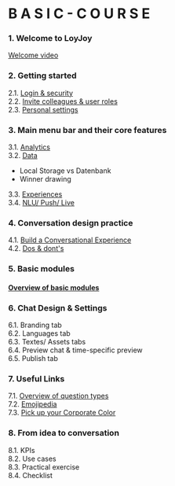 # B A S I C - C O U R S E

### 1. Welcome to LoyJoy

[Welcome video](welcome/welcome_to_loyjoy.md) <br>

### 2. Getting started

2.1.  [Login & security](start/login/login.md) <br>
2.2.  [Invite colleagues & user roles](start/roles/roles.md) <br>
2.3.  [Personal settings](start/personal_settings/personal_settings.md) <br>

### 3. Main menu bar and their core features

3.1.  [Analytics](menu/analytics/analytics.md) <br>
3.2.  [Data](menu/data/data.md) <br>
+ Local Storage vs Datenbank
+ Winner drawing <br>

3.3.  [Experiences](/menu/experiences/experiences.md) <br>
3.4.  [NLU/ Push/ Live](menu/nlu_push_live/nlu_push_live.md) <br>

### 4. Conversation design practice  

4.1.  [Build a Conversational Experience](conversation/build/build_a_conversational_experience.md) <br>
4.2.  [Dos & dont's](conversation/do/dos_and_donts.md) <br>

### 5. Basic modules

#### [Overview of basic modules](modules/basic_modules.md) 

### 6. Chat Design & Settings
6.1.  Branding tab <br>
6.2.  Languages tab <br>
6.3.  Textes/ Assets tabs <br>
6.4.  Preview chat & time-specific preview <br>
6.5.  Publish tab <br>

### 7. Useful Links
7.1.  [Overview of question types](help/processes/process/subprocesses/data_collection.md)<br>
7.2.  [Emojipedia](https://emojipedia.org/) <br>
7.3.  [Pick up your Corporate Color](https://imagecolorpicker.com/) <br>

### 8. From idea to conversation
8.1.  KPIs <br>
8.2.  Use cases <br>
8.3.  Practical exercise <br>
8.4.  Checklist <br>
